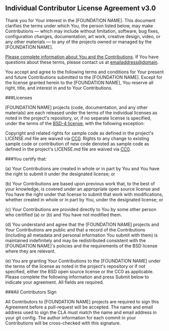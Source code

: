 ## Individual Contributor License Agreement v3.0

Thank you for Your interest in the [FOUNDATION NAME]. This document clarifies the terms under which You, the person listed below, may make Contributions — which may include without limitation, software, bug fixes, configuration changes, documentation, art work, creative design, video, or any other materials — to any of the projects owned or managed by the [FOUNDATION NAME].

[Please complete information about You and the Contributions](#void). If You have questions about these terms, please contact us at [emailaddress@domain](mailto:emailaddress@domain).

You accept and agree to the following terms and conditions for Your present and future Contributions submitted to the [FOUNDATION NAME]. Except for the license granted herein to the [FOUNDATION NAME], You reserve all right, title, and interest in and to Your Contributions.

###Licenses

[FOUNDATION NAME] projects (code, documentation, and any other materials) are each released under the terms of the individual licenses as noted in the project's repository, or, if no separate license is specified, under the terms of the [BSD-4 license](https://tldrlegal.com/license/4-clause-bsd), with the following exception:

Copyright and related rights for sample code as defined in the project's LICENSE.md file are waived via [CC0](https://tldrlegal.com/l/cc0-1.0). Rights to any change to existing sample code or contribution of new code denoted as sample code as defined in the project's LICENSE.md file are waived via [CC0](https://tldrlegal.com/l/cc0-1.0).

###You certify that:

(a) Your Contributions are created in whole or in part by You and You have the right to submit it under the designated license; or

(b) Your Contributions are based upon previous work that, to the best of your knowledge, is covered under an appropriate open source license and You have the right under that license to submit that work with modifications, whether created in whole or in part by You, under the designated license; or

(c) Your Contributions are provided directly to You by some other person who certified (a) or (b) and You have not modified them.

(d) You understand and agree that the [FOUNDATION NAME] projects and Your Contributions are public and that a record of the Contributions (including all metadata and personal information You submit with them) is maintained indefinitely and may be redistributed consistent with the [FOUNDATION NAME]'s policies and the requirements of the BSD license where they are relevant.

(e) You are granting Your Contributions to the [FOUNDATION NAME] under the terms of the license as noted in the project's repository or if not specified, either the BSD open source license or the CC0 as applicable. Please complete the following information and press Submit below to indicate your agreement. All fields are required.

###All Contributors Sign

All Contributors to [FOUNDATION NAME] projects are required to sign this Agreement before a pull-request will be accepted. The name and email address used to sign the CLA must match the name and email address in your git config. The author information for each commit in your Contributions will be cross-checked with this signature.

